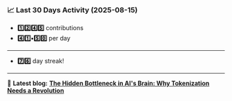 <!--START_STATS-->
### 📈 Last 30 Days Activity (2025-08-15)  
- **1️⃣2️⃣4️⃣5️⃣** contributions  
- **4️⃣1️⃣•5️⃣0️⃣** per day
---
- **7️⃣6️⃣** day streak!
---
📝 **Latest blog:** [**The Hidden Bottleneck in AI's Brain: Why Tokenization Needs a Revolution**](https://andriak.com/blog/tokenization-revolution)
<!--END_STATS-->

